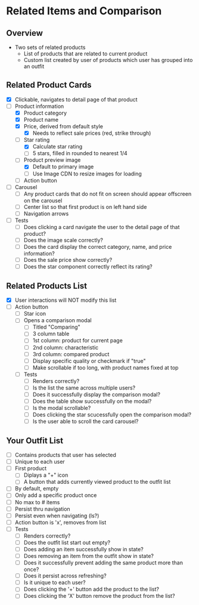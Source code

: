 # Related Items and Comparison
## Overview
- Two sets of related products
  - List of products that are related to current product
  - Custom list created by user of products which user has grouped into an outfit

## Related Product Cards
- [x] Clickable, navigates to detail page of that product
- [ ] Product information
  - [x] Product category
  - [x] Product name
  - [x] Price, derived from default style
    - [x] Needs to reflect sale prices (red, strike through)
  - [ ] Star rating
    - [x] Calculate star rating
    - [ ] 5 stars, filled in rounded to nearest 1/4
  - [ ] Product preview image
    - [x] Default to primary image
    - [ ] Use Image CDN to resize images for loading
  - [ ] Action button
- [ ] Carousel
  - [ ] Any product cards that do not fit on screen should appear offscreen on the carousel
  - [ ] Center list so that first product is on left hand side
  - [ ] Navigation arrows
- [ ] Tests
  - [ ] Does clicking a card navigate the user to the detail page of that product?
  - [ ] Does the image scale correctly?
  - [ ] Does the card display the correct category, name, and price information?
  - [ ] Does the sale price show correctly?
  - [ ] Does the star component correctly reflect its rating?

## Related Products List
- [x] User interactions will NOT modify this list
- [ ] Action button
  - [ ] Star icon
  - [ ] Opens a comparison modal
    - [ ] Titled "Comparing"
    - [ ] 3 column table
    - [ ] 1st column: product for current page
    - [ ] 2nd column: characteristic
    - [ ] 3rd column: compared product
    - [ ] Display specific quality or checkmark if "true"
    - [ ] Make scrollable if too long, with product names fixed at top
  - [ ] Tests
    - [ ] Renders correctly?
    - [ ] Is the list the same across multiple users?
    - [ ] Does it successfully display the comparison modal?
    - [ ] Does the table show successfully on the modal?
    - [ ] Is the modal scrollable?
    - [ ] Does clicking the star scucessfully open the comparison modal?
    - [ ] Is the user able to scroll the card carousel?

## Your Outfit List
- [ ] Contains products that user has selected
- [ ] Unique to each user
- [ ] First product
  - [ ] Diplays a "+" icon
  - [ ] A button that adds currently viewed product to the outfit list
- [ ] By default, empty
- [ ] Only add a specific product once
- [ ] No max to # items
- [ ] Persist thru navigation
- [ ] Persist even when navigating (ls?)
- [ ] Action button is 'x', removes from list
- [ ] Tests
  - [ ] Renders correctly?
  - [ ] Does the outfit list start out empty?
  - [ ] Does adding an item successfully show in state?
  - [ ] Does removing an item from the outfit show in state?
  - [ ] Does it successfully prevent adding the same product more than once?
  - [ ] Does it persist across refreshing?
  - [ ] Is it unique to each user?
  - [ ] Does clicking the '+' button add the product to the list?
  - [ ] Does clicking the 'X' button remove the product from the list?